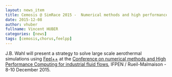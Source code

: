 ```yaml
---
layout: news_item
title: Cemosis @ SimRace 2015 -  Numerical methods and high performance computing for industrial fluid flows
date: 2015-12-08
author: vhuber
fullname: Vincent HUBER
categories: [news]
tags: [cemosis,chorus,feelpp]
---
```


J.B. Wahl will present a strategy to solve large scale aerothermal simulations using [Feel++](http://www.feelpp.org) at the [Conference on numerical methods and High Performance Computing for industrial fluid flows](http://www.rs-simrace.com/), IFPEN / Rueil-Malmaison - 8-10 December 2015.

